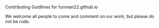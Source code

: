 Contributing Guidlines for funman22.github.io

We welcome all people to come and comment on our work, but please do not be rude.
